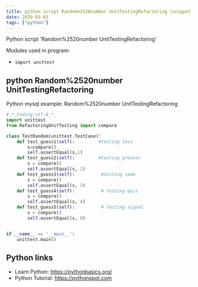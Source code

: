 ```yaml
---
title: python script Random%2520number UnitTestingRefactoring (snippet)
date: 2020-03-03
tags: ["python"]
---
```

Python script 'Random%2520number UnitTestingRefactoring'


Modules used in program: 
* `import unittest`

## python Random%2520number UnitTestingRefactoring

Python mysql example: Random%2520number UnitTestingRefactoring

```python
#_*_Coding:utf-8_*_
import unittest
from RefactoringUnitTesting import compare

class TestRandom(unittest.TestCase):
    def test_guess1(self):         #testing less
        s=compare()
        self.assertEqual(s,1)
    def test_guess2(self):         #testing greater
        s = compare()
        self.assertEqual(s, 2)
    def test_guess3(self):          #testing same
        s = compare()
        self.assertEqual(s, 3)
    def test_guess4(self):          # testing quit
        s = compare()
        self.assertEqual(s, 4)
    def test_guess5(self):          # testing signal
        s = compare()
        self.assertEqual(s, 0)


if __name__ == '__main__':
    unittest.main()

```

## Python links

- Learn Python: https://pythonbasics.org/
- Python Tutorial: https://pythonspot.com
